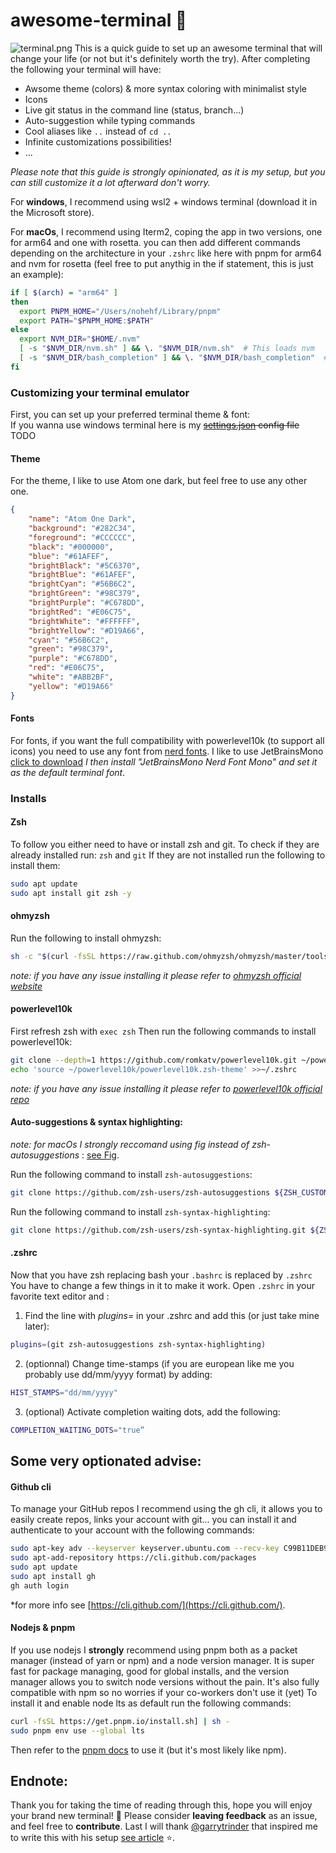 # awesome-terminal :rainbow:
![terminal.png](https://github.com/nohehf/awsome-terminal/blob/main/terminal.png?raw=true)
This is a quick guide to set up an awesome terminal that will change your life (or not but it's definitely worth the try).
After completing the following your terminal will have:
- Awsome theme (colors) & more syntax coloring with minimalist style
- Icons
- Live git status in the command line (status, branch...)
- Auto-suggestion while typing commands
- Cool aliases like `..` instead of `cd ..`
- Infinite customizations possibilities!
- ...

*Please note that this guide is strongly opinionated, as it is my setup, but you can still customize it a lot afterward don't worry.*

For **windows**, I recommend using wsl2 + windows terminal (download it in the Microsoft store).

For **macOs**, I recommend using Iterm2, coping the app in two versions, one for arm64 and one with rosetta.
you can then add different commands depending on the architecture in your `.zshrc` like here with pnpm for arm64 and nvm for rosetta (feel free to put anythig in the if statement, this is just an example):
```BASH
if [ $(arch) = "arm64" ]
then
  export PNPM_HOME="/Users/nohehf/Library/pnpm"
  export PATH="$PNPM_HOME:$PATH"
else
  export NVM_DIR="$HOME/.nvm"
  [ -s "$NVM_DIR/nvm.sh" ] && \. "$NVM_DIR/nvm.sh"  # This loads nvm
  [ -s "$NVM_DIR/bash_completion" ] && \. "$NVM_DIR/bash_completion"  # This loads nvm bash_completion
fi
```

### Customizing your terminal emulator
First, you can set up your preferred terminal theme & font:  
If you wanna use windows terminal here is my ~~[settings.json]() config file~~ TODO
#### Theme
For the theme, I like to use Atom one dark, but feel free to use any other one.
```json
{
    "name": "Atom One Dark",
    "background": "#282C34",
    "foreground": "#CCCCCC",
    "black": "#000000",
    "blue": "#61AFEF",
    "brightBlack": "#5C6370",
    "brightBlue": "#61AFEF",
    "brightCyan": "#56B6C2",
    "brightGreen": "#98C379",
    "brightPurple": "#C678DD",
    "brightRed": "#E06C75",
    "brightWhite": "#FFFFFF",
    "brightYellow": "#D19A66",
    "cyan": "#56B6C2",
    "green": "#98C379",
    "purple": "#C678DD",
    "red": "#E06C75",
    "white": "#ABB2BF",
    "yellow": "#D19A66"
}
```
#### Fonts
For fonts, if you want the full compatibility with powerlevel10k (to support all icons) you need to use any font from [nerd fonts](https://www.nerdfonts.com).
I like to use JetBrainsMono [click to download](https://github.com/ryanoasis/nerd-fonts/releases/download/v2.1.0/JetBrainsMono.zip) *I then install "JetBrainsMono Nerd Font Mono" and set it as the default terminal font*.

### Installs
#### Zsh
To follow you either need to have or install zsh and git.
To check if they are already installed run: `zsh` and `git` 
If they are not installed run the following to install them:
```bash
sudo apt update 
sudo apt install git zsh -y
```
#### ohmyzsh
Run the following to install ohmyzsh:
```bash
sh -c "$(curl -fsSL https://raw.github.com/ohmyzsh/ohmyzsh/master/tools/install.sh)"
```
*note: if you have any issue installing it please refer to [ohmyzsh official website](https://ohmyz.sh/)*

#### powerlevel10k
First refresh zsh with `exec zsh`
Then run the following commands to install powerlevel10k:
```bash
git clone --depth=1 https://github.com/romkatv/powerlevel10k.git ~/powerlevel10k
echo 'source ~/powerlevel10k/powerlevel10k.zsh-theme' >>~/.zshrc
```
*note: if you have any issue installing it please refer to [powerlevel10k official repo](https://github.com/romkatv/powerlevel10k)*

#### Auto-suggestions & syntax highlighting:
*note: for macOs I strongly reccomand using fig instead of zsh-autosuggestions* : [see Fig](https://fig.io/).  

Run the following command to install `zsh-autosuggestions`:
```bash
git clone https://github.com/zsh-users/zsh-autosuggestions ${ZSH_CUSTOM:-~/.oh-my-zsh/custom}/plugins/zsh-autosuggestions
```
Run the following command to install `zsh-syntax-highlighting`:
```bash
git clone https://github.com/zsh-users/zsh-syntax-highlighting.git ${ZSH_CUSTOM:-~/.oh-my-zsh/custom}/plugins/zsh-syntax-highlighting
```
#### .zshrc
Now that you have zsh replacing bash your `.bashrc` is replaced by `.zshrc`
You have to change a few things in it to make it work. Open `.zshrc` in your favorite text editor and :
1. Find the line with *plugins=* in your .zshrc and add this (or just take mine later):
```bash
plugins=(git zsh-autosuggestions zsh-syntax-highlighting)
``` 
2. (optionnal) Change time-stamps (if you are european like me you probably use dd/mm/yyyy format) by adding:
```bash
HIST_STAMPS="dd/mm/yyyy"
```
3. (optional) Activate completion waiting dots, add the following:
```bash
COMPLETION_WAITING_DOTS="true”
```

## Some very optionated advise:
#### Github cli
To manage your GitHub repos I recommend using the gh cli, it allows you to easily create repos, links your account with git...
 you can install it and authenticate to your account with the following commands:
 ```bash
sudo apt-key adv --keyserver keyserver.ubuntu.com --recv-key C99B11DEB97541F0
sudo apt-add-repository https://cli.github.com/packages
sudo apt update
sudo apt install gh
gh auth login
```
*for more info see [https://cli.github.com/](https://cli.github.com/).
#### Nodejs & pnpm
If you use nodejs I **strongly** recommend using pnpm both as a packet manager (instead of yarn or npm) and a node version manager. It is super fast for package managing, good for global installs, and the version manager allows you to switch node versions without the pain. It's also fully compatible with npm so no worries if your co-workers don't use it (yet)
To install it and enable node lts as default run the following commands:
```bash
curl -fsSL https://get.pnpm.io/install.sh] | sh -
sudo pnpm env use --global lts
```
Then refer to the [pnpm docs](https://pnpm.io/motivation) to use it (but it's most likely like npm).

## Endnote:
Thank you for taking the time of reading through this, hope you will enjoy your brand new terminal! :rainbow:
Please consider **leaving feedback** as an issue, and feel free to **contribute**.
Last I will thank [@garrytrinder]() that inspired me to write this with his setup [see article](https://garrytrinder.github.io/2020/12/my-wsl2-windows-terminal-setup) :star:.
